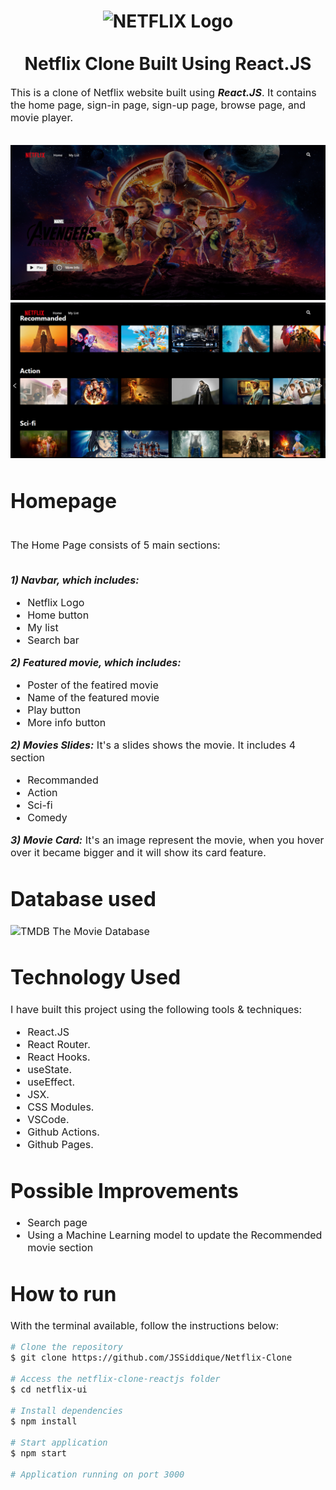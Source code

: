 
<h1 align="center">
  <img title="Netflix" src="https://upload.wikimedia.org/wikipedia/commons/0/08/Netflix_2015_logo.svg" alt="NETFLIX Logo" width="400" />
  <br>
  <br>
  Netflix Clone Built Using React.JS
</h1>

<p><font size="3">
  This is a clone of Netflix website built using <strong><em>React.JS</em></strong>. It contains the home page, sign-in page, sign-up page, browse page, and movie player.
  <br><br> 
</p>
<img title="s1" src="public/s2.png" alt ="Screenshot" />
  <img title="s1" src="public/s1.png" alt ="Screenshot" />
<h1>Homepage</h1>
  <br>
The Home Page consists of 5 main sections:
 <br><br>
 
***1) Navbar, which includes:***
- Netflix Logo 
- Home button
- My list
- Search bar

***2) Featured movie, which includes:***
- Poster of the featired movie
- Name of the featured movie
- Play button
- More info button

***2) Movies Slides:***
It's a slides shows the movie. It includes 4 section
- Recommanded
- Action
- Sci-fi
- Comedy

***3) Movie Card:***
It's an image represent the movie, when you hover over it became bigger and it will show its card feature.

# Database used
  <img title="TMDB" src="https://www.themoviedb.org/assets/2/v4/logos/v2/blue_square_2-d537fb228cf3ded904ef09b136fe3fec72548ebc1fea3fbbd1ad9e36364db38b.svg" alt="TMDB" width="50" />  The Movie Database



# Technology Used

I have built this project using the following tools & techniques:
- React.JS
- React Router.
- React Hooks.
- useState.
- useEffect.
- JSX.
- CSS Modules.
- VSCode.
- Github Actions.
- Github Pages.

# Possible Improvements
- Search page
- Using a Machine Learning model to update the Recommended movie section

# How to run
With the terminal available, follow the instructions below:

```bash
# Clone the repository
$ git clone https://github.com/JSSiddique/Netflix-Clone

# Access the netflix-clone-reactjs folder
$ cd netflix-ui

# Install dependencies
$ npm install

# Start application
$ npm start

# Application running on port 3000
```
